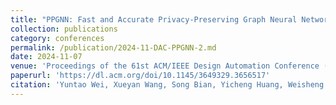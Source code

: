 ```yaml
---
title: "PPGNN: Fast and Accurate Privacy-Preserving Graph Neural Network Inference via Parallel and Pipelined Arithmetic-and-Logic FHE Accelerator"
collection: publications
category: conferences
permalink: /publication/2024-11-DAC-PPGNN-2.md
date: 2024-11-07
venue: 'Proceedings of the 61st ACM/IEEE Design Automation Conference (DAC)'
paperurl: 'https://dl.acm.org/doi/10.1145/3649329.3656517'
citation: 'Yuntao Wei, Xueyan Wang, Song Bian, Yicheng Huang, Weisheng Zhao, and Yier Jin. 2024. PPGNN: Fast and Accurate Privacy-Preserving Graph Neural Network Inference via Parallel and Pipelined Arithmetic-and-Logic FHE Accelerator. In Proceedings of the 61st ACM/IEEE Design Automation Conference (DAC). Association for Computing Machinery, New York, NY, USA, Article 273, 1–6.'
---
```


